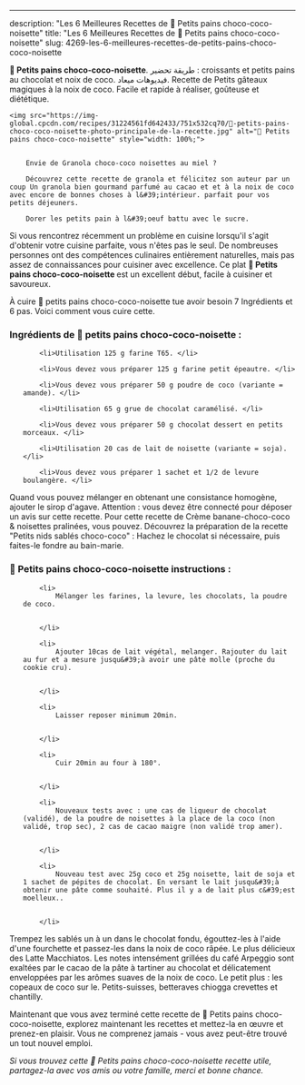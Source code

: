 ---
description: "Les 6 Meilleures Recettes de 🌺 Petits pains choco-coco-noisette"
title: "Les 6 Meilleures Recettes de 🌺 Petits pains choco-coco-noisette"
slug: 4269-les-6-meilleures-recettes-de-petits-pains-choco-coco-noisette

<p>
	<strong>🌺 Petits pains choco-coco-noisette</strong>. 
	طريقة تحضير : croissants et petits pains au chocolat et noix de coco. فيديوهات ميعاد. Recette de Petits gâteaux magiques à la noix de coco. Facile et rapide à réaliser, goûteuse et diététique.
</p>
<p>
	
	<img src="https://img-global.cpcdn.com/recipes/31224561fd642433/751x532cq70/🌺-petits-pains-choco-coco-noisette-photo-principale-de-la-recette.jpg" alt="🌺 Petits pains choco-coco-noisette" style="width: 100%;">
	
	
		Envie de Granola choco-coco noisettes au miel ?
	
		Découvrez cette recette de granola et félicitez son auteur par un coup Un granola bien gourmand parfumé au cacao et et à la noix de coco avec encore de bonnes choses à l&#39;intérieur. parfait pour vos petits déjeuners.
	
		Dorer les petits pain à l&#39;oeuf battu avec le sucre.
	
</p>

Si vous rencontrez récemment un problème en cuisine lorsqu'il s'agit d'obtenir votre cuisine parfaite, vous n'êtes pas le seul. De nombreuses personnes ont des compétences culinaires entièrement naturelles, mais pas assez de connaissances pour cuisiner avec excellence. Ce plat <strong> 🌺 Petits pains choco-coco-noisette </strong> est un excellent début, facile à cuisiner et savoureux.

<!--inarticleads1-->

À cuire 🌺 petits pains choco-coco-noisette tue avoir besoin 7 Ingrédients et 6 pas. Voici comment vous cuire cette.

<h3>Ingrédients de 🌺 petits pains choco-coco-noisette :</h3>

<ol>
	
		<li>Utilisation 125 g farine T65. </li>
	
		<li>Vous devez vous préparer 125 g farine petit épeautre. </li>
	
		<li>Vous devez vous préparer 50 g poudre de coco (variante = amande). </li>
	
		<li>Utilisation 65 g grue de chocolat caramélisé. </li>
	
		<li>Vous devez vous préparer 50 g chocolat dessert en petits morceaux. </li>
	
		<li>Utilisation 20 cas de lait de noisette (variante = soja). </li>
	
		<li>Vous devez vous préparer 1 sachet et 1/2 de levure boulangère. </li>
	
</ol>

Quand vous pouvez mélanger en obtenant une consistance homogène, ajouter le sirop d&#39;agave. Attention : vous devez être connecté pour déposer un avis sur cette recette. Pour cette recette de Crème banane-choco-coco &amp; noisettes pralinées, vous pouvez. Découvrez la préparation de la recette &#34;Petits nids sablés choco-coco&#34; : Hachez le chocolat si nécessaire, puis faites-le fondre au bain-marie. 

<!--inarticleads2-->

<h3>🌺 Petits pains choco-coco-noisette instructions :</h3>

<ol>
	
		<li>
			Mélanger les farines, la levure, les chocolats, la poudre de coco.
			
			
		</li>
	
		<li>
			Ajouter 10cas de lait végétal, melanger. Rajouter du lait au fur et a mesure jusqu&#39;à avoir une pâte molle (proche du cookie cru).
			
			
		</li>
	
		<li>
			Laisser reposer minimum 20min.
			
			
		</li>
	
		<li>
			Cuir 20min au four à 180°.
			
			
		</li>
	
		<li>
			Nouveaux tests avec : une cas de liqueur de chocolat (validé), de la poudre de noisettes à la place de la coco (non validé, trop sec), 2 cas de cacao maigre (non validé trop amer).
			
			
		</li>
	
		<li>
			Nouveau test avec 25g coco et 25g noisette, lait de soja et 1 sachet de pépites de chocolat. En versant le lait jusqu&#39;à obtenir une pâte comme souhaité. Plus il y a de lait plus c&#39;est moelleux..
			
			
		</li>
	
</ol>

Trempez les sablés un à un dans le chocolat fondu, égouttez-les à l&#39;aide d&#39;une fourchette et passez-les dans la noix de coco râpée. Le plus délicieux des Latte Macchiatos. Les notes intensément grillées du café Arpeggio sont exaltées par le cacao de la pâte à tartiner au chocolat et délicatement enveloppées par les arômes suaves de la noix de coco. Le petit plus : les copeaux de coco sur le. Petits-suisses, betteraves chiogga crevettes et chantilly. 

<!--inarticleads1-->

<p>
Maintenant que vous avez terminé cette recette de 🌺 Petits pains choco-coco-noisette, explorez maintenant les recettes et mettez-la en œuvre et prenez-en plaisir. Vous ne comprenez jamais - vous avez peut-être trouvé un tout nouvel emploi.
</p>

<p>
<i>Si vous trouvez cette 🌺 Petits pains choco-coco-noisette recette utile, partagez-la avec vos amis ou votre famille, merci et bonne chance.</i>
</p>
